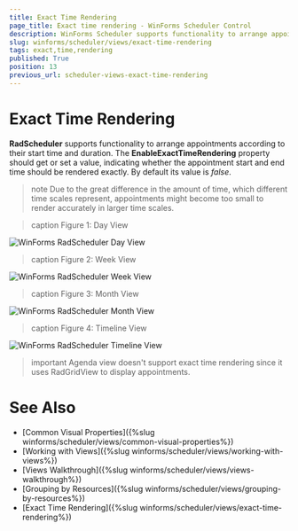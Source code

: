 ```yaml
---
title: Exact Time Rendering
page_title: Exact time rendering - WinForms Scheduler Control
description: WinForms Scheduler supports functionality to arrange appointments according to their start time and duration.
slug: winforms/scheduler/views/exact-time-rendering
tags: exact,time,rendering
published: True
position: 13
previous_url: scheduler-views-exact-time-rendering
---
```


# Exact Time Rendering

__RadScheduler__ supports functionality to arrange appointments according to their start time and duration. The __EnableExactTimeRendering__ property should get or set a value, indicating whether the appointment start and end time should be rendered exactly. By default its value is *false*.

>note Due to the great difference in the amount of time, which different time scales represent, appointments might become too small to render accurately in larger time scales.
>

>caption Figure 1: Day View

![WinForms RadScheduler Day View](images/scheduler-views-exact-time-rendering001.png)

>caption Figure 2: Week View

![WinForms RadScheduler Week View](images/scheduler-views-exact-time-rendering002.png)

>caption Figure 3: Month View

![WinForms RadScheduler Month View](images/scheduler-views-exact-time-rendering003.png)

>caption Figure 4: Timeline View

![WinForms RadScheduler Timeline View](images/scheduler-views-exact-time-rendering004.png)

>important Agenda view doesn't support exact time rendering since it uses RadGridView to display appointments.

# See Also

* [Common Visual Properties]({%slug winforms/scheduler/views/common-visual-properties%})
* [Working with Views]({%slug winforms/scheduler/views/working-with-views%})
* [Views Walkthrough]({%slug winforms/scheduler/views/views-walkthrough%})
* [Grouping by Resources]({%slug winforms/scheduler/views/grouping-by-resources%})
* [Exact Time Rendering]({%slug winforms/scheduler/views/exact-time-rendering%})
